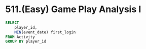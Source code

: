 # 511.\(Easy\) Game Play Analysis I

```sql
SELECT 
    player_id, 
    MIN(event_date) first_login
FROM Activity
GROUP BY player_id
```

